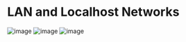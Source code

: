 # LAN and Localhost Networks

![image](https://github.com/CentouirOrion/LANandLocalHostNetworks/assets/146302952/6d4d96e4-41ad-4f18-b4d7-3a715c76dc18)
![image](https://github.com/CentouirOrion/LANandLocalHostNetworks/assets/146302952/2b6b3df3-c5aa-4b0a-8816-82e6df75bc8f)
![image](https://github.com/CentouirOrion/LANandLocalHostNetworks/assets/146302952/0ae07c43-88ed-4582-ac9b-857d7b74d4d4)

